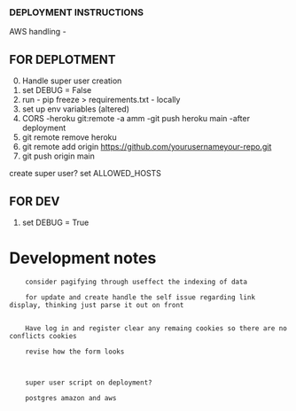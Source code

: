 ### DEPLOYMENT INSTRUCTIONS ###

AWS handling -

## FOR DEPLOTMENT ##
0. Handle super user creation
1. set DEBUG = False
2. run - pip freeze > requirements.txt - locally
3. set up env variables (altered)
4. CORS
-heroku git:remote -a amm
-git push heroku main
-after deployment
4. git remote remove heroku
5. git remote add origin https://github.com/yourusernameyour-repo.git
6. git push origin main


create super user?
set ALLOWED_HOSTS



## FOR DEV ##

1. set DEBUG = True








# Development notes


    
        consider pagifying through useffect the indexing of data
        
        for update and create handle the self issue regarding link display, thinking just parse it out on front
        

        Have log in and register clear any remaing cookies so there are no conflicts cookies

        revise how the form looks

        

        super user script on deployment?

        postgres amazon and aws
